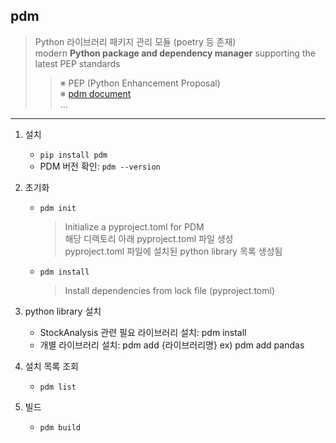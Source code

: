 ## pdm
> Python 라이브러리 패키지 관리 모듈 (poetry 등 존재)  
> modern **Python package and dependency manager** supporting the latest PEP standards  
>> ※ PEP (Python Enhancement Proposal)  
>> ※ [pdm document](https://pdm.fming.dev/latest/)  
> ...

-------

1. 설치
    - `pip install pdm`
    - PDM 버전 확인: `pdm --version`

2. 초기화
    - `pdm init`
        > Initialize a pyproject.toml for PDM  
        > 해당 디렉토리 아래 pyproject.toml 파일 생성  
        > pyproject.toml 파일에 설치된 python library 목록 생성됨
    - `pdm install`
        > Install dependencies from lock file (pyproject.toml)

3. python library 설치
    - StockAnalysis 관련 필요 라이브러리 설치: pdm install
    - 개별 라이브러리 설치: pdm add {라이브러리명} ex) pdm add pandas

4. 설치 목록 조회
    - `pdm list`

5. 빌드
    - `pdm build`
